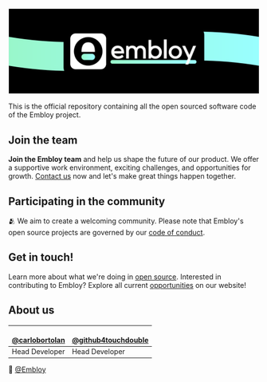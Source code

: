 <!--![Colorful Embloy logo in front of a textured horizontal banner](https://raw.githubusercontent.com/Embloy/.github/main/profile/linkedinbanner.png)-->
![Colorful Embloy logo in front of a textured horizontal banner](https://raw.githubusercontent.com/Embloy/.github/main/profile/githubbanner.png)

This is the official repository containing all the open sourced software code of the Embloy project. 

## Join the team

__Join the Embloy team__ and help us shape the future of our product. We offer a supportive work environment, exciting challenges, and opportunities for growth. [Contact us](https://embloy.com/en/contribution) now and let's make great things happen together.


## Participating in the community

🫂 We aim to create a welcoming community. Please note that Embloy's open source projects are governed by our [code of conduct](https://github.com/embloy/.github/blob/main/code-of-conduct.md).

## Get in touch!

Learn more about what we're doing in [open source](https://embloy.com/en).
Interested in contributing to Embloy? Explore all current [opportunities](https://embloy.com/en/contribution) on our website!

## About us
| <a href="https://github.com/carlobortolan"><img src="https://avatars.githubusercontent.com/u/106114526?v=4?s=100" width="100px;" alt=""/><br />@carlobortolan</a> | <a href="https://github.com/github4touchdouble"><img src="https://avatars.githubusercontent.com/u/59091490?v=4?s=100" width="100px;" alt=""/><br />@github4touchdouble</a> |
|---|---|
| Head Developer | Head Developer |

👋  [@Embloy](https://linkedIn.com/company/embloy)
